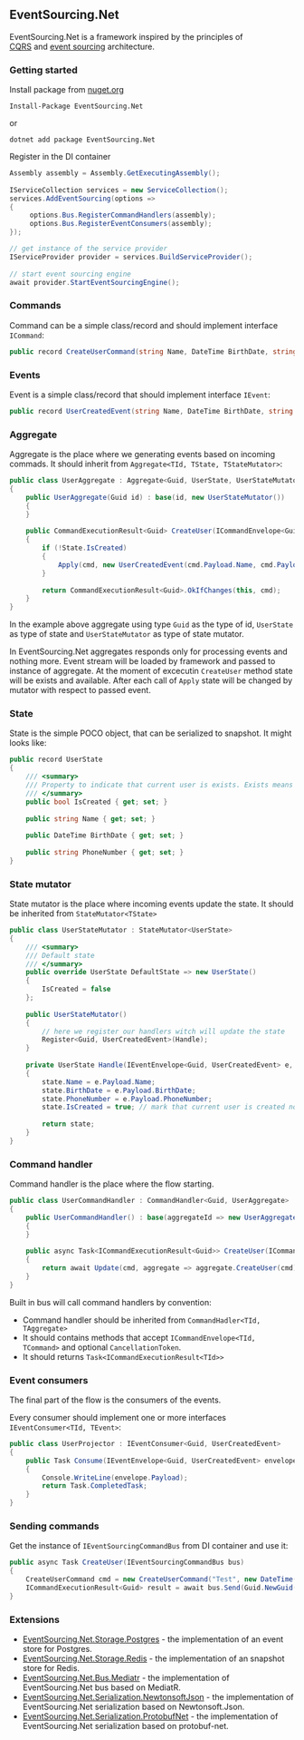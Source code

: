 ## EventSourcing.Net

EventSourcing.Net is a framework inspired by the principles of [CQRS](https://docs.microsoft.com/en-us/azure/architecture/patterns/cqrs) and [event sourcing](https://docs.microsoft.com/en-us/azure/architecture/patterns/event-sourcing) architecture.

### Getting started

Install package from [nuget.org](https://www.nuget.org/packages/EventSourcing.Net)

```
Install-Package EventSourcing.Net
```

or

```
dotnet add package EventSourcing.Net
```

Register in the DI container

```csharp  
Assembly assembly = Assembly.GetExecutingAssembly();  
  
IServiceCollection services = new ServiceCollection();  
services.AddEventSourcing(options =>  
{       
     options.Bus.RegisterCommandHandlers(assembly);
     options.Bus.RegisterEventConsumers(assembly);
});

// get instance of the service provider
IServiceProvider provider = services.BuildServiceProvider();  
  
// start event sourcing engine  
await provider.StartEventSourcingEngine();
```

### Commands

Command can be a simple class/record and should implement interface `ICommand`:

```csharp
public record CreateUserCommand(string Name, DateTime BirthDate, string PhoneNumber) : ICommand;
```

### Events

Event is a simple class/record that should implement interface `IEvent`:
```csharp
public record UserCreatedEvent(string Name, DateTime BirthDate, string PhoneNumber) : IEvent;
```

### Aggregate

Aggregate is the place where we generating events based on incoming commads. It should inherit from `Aggregate<TId, TState, TStateMutator>`:

```csharp
public class UserAggregate : Aggregate<Guid, UserState, UserStateMutator>  
{  
    public UserAggregate(Guid id) : base(id, new UserStateMutator())  
    {  
    }  
  
    public CommandExecutionResult<Guid> CreateUser(ICommandEnvelope<Guid, CreateUserCommand> cmd)  
    {  
        if (!State.IsCreated)  
        {  
            Apply(cmd, new UserCreatedEvent(cmd.Payload.Name, cmd.Payload.BirthDate, cmd.Payload.PhoneNumber));  
        }  
          
        return CommandExecutionResult<Guid>.OkIfChanges(this, cmd);  
    }
}
```

In the example above aggregate using type `Guid` as the type of id, `UserState` as type of state and `UserStateMutator` as type of state mutator.

In EventSourcing.Net aggregates responds only for processing events and nothing more.
Event stream will be loaded by framework and passed to instance of aggregate. At the moment of excecutin `CreateUser` method state will be exists and available.
After each call of `Apply` state will be changed by mutator with respect to passed event.

### State

State is the simple POCO object, that can be serialized to snapshot. It might looks like:

```csharp
public record UserState  
{  
    /// <summary>  
    /// Property to indicate that current user is exists. Exists means UserCreatedEvent was handled.
    /// </summary>
    public bool IsCreated { get; set; }  
      
    public string Name { get; set; }  
      
    public DateTime BirthDate { get; set; }  
      
    public string PhoneNumber { get; set; }  
}
```

### State mutator

State mutator is the place where incoming events update the state. It should be inherited from `StateMutator<TState>`

```csharp
public class UserStateMutator : StateMutator<UserState>  
{  
    /// <summary>  
    /// Default state
    /// </summary>
    public override UserState DefaultState => new UserState()  
    {  
        IsCreated = false
    };  
  
    public UserStateMutator()  
    {  
        // here we register our handlers witch will update the state     
        Register<Guid, UserCreatedEvent>(Handle); 
    }  
      
    private UserState Handle(IEventEnvelope<Guid, UserCreatedEvent> e, UserState state)  
    {  
        state.Name = e.Payload.Name;  
        state.BirthDate = e.Payload.BirthDate;  
        state.PhoneNumber = e.Payload.PhoneNumber;  
        state.IsCreated = true; // mark that current user is created now  
  
        return state;  
    }
}
```

### Command handler

Command handler is the place where the flow starting.
```csharp
public class UserCommandHandler : CommandHandler<Guid, UserAggregate>  
{  
    public UserCommandHandler() : base(aggregateId => new UserAggregate(aggregateId))  
    {  
    }  
  
    public async Task<ICommandExecutionResult<Guid>> CreateUser(ICommandEnvelope<Guid, CreateUserCommand> cmd, CancellationToken token)  
    {  
        return await Update(cmd, aggregate => aggregate.CreateUser(cmd), token);  
    }
}
```

Built in bus will call command handlers by convention:
- Command handler should be inherited from `CommandHadler<TId, TAggregate>`
- It should contains methods that accept `ICommandEnvelope<TId, TCommand>` and optional `CancellationToken`.
- It should returns `Task<ICommandExecutionResult<TId>>`

### Event consumers

The final part of the flow is the consumers of the events.

Every consumer should implement one or more interfaces `IEventConsumer<TId, TEvent>`:

```csharp
public class UserProjector : IEventConsumer<Guid, UserCreatedEvent>
{  
    public Task Consume(IEventEnvelope<Guid, UserCreatedEvent> envelope)  
    {  
        Console.WriteLine(envelope.Payload);  
        return Task.CompletedTask;  
    }
}
```

### Sending commands

Get the instance of `IEventSourcingCommandBus` from DI container and use it:

```csharp
public async Task CreateUser(IEventSourcingCommandBus bus)  
{  
    CreateUserCommand cmd = new CreateUserCommand("Test", new DateTime(2000, 1, 1), "123-456-789");  
    ICommandExecutionResult<Guid> result = await bus.Send(Guid.NewGuid(), cmd);  
}
```

### Extensions

- [EventSourcing.Net.Storage.Postgres](https://www.nuget.org/packages/EventSourcing.Net.Storage.Postgres/) - the implementation of an event store for Postgres.
- [EventSourcing.Net.Storage.Redis](https://www.nuget.org/packages/EventSourcing.Net.Storage.Redis/) - the implementation of an snapshot store for Redis.
- [EventSourcing.Net.Bus.Mediatr](https://www.nuget.org/packages/EventSourcing.Net.Bus.Mediatr/) - the implementation of EventSourcing.Net bus based on MediatR.
- [EventSourcing.Net.Serialization.NewtonsoftJson](https://www.nuget.org/packages/EventSourcing.Net.Serialization.NewtonsoftJson/) - the implementation of EventSourcing.Net serialization based on Newtonsoft.Json.
- [EventSourcing.Net.Serialization.ProtobufNet](https://www.nuget.org/packages/EventSourcing.Net.Serialization.ProtobufNet/) - the implementation of EventSourcing.Net serialization based on protobuf-net.